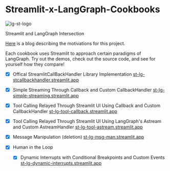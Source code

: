 # Streamlit-x-LangGraph-Cookbooks
![lg-st-logo](https://github.com/user-attachments/assets/8c367b54-b00c-4813-a801-f8d003e75738)

Streamlit and LangGraph Intersection

[Here](https://medium.com/@shiv248/langgraph-with-streamlit-intersection-0687995d1287) is a blog describing the motivations for this project.

Each cookbook uses Streamlit to approach certain paradigms of LangGraph. Try out the demos, check out the source code, and see for yourself how they compare!

- [x] Offical StreamlitCallBackHandler Library Implementation
      [st-lg-stcallbackhandler.streamlit.app](https://st-lg-stcallbackhandler.streamlit.app/)

- [x] Simple Streaming Through Callback and Custom CallbackHandler
      [st-lg-simple-streaming.streamlit.app](https://st-lg-simple-streaming.streamlit.app/)
      
- [x] Tool Calling Relayed Through Streamlit UI Using Callback and Custom CallbackHandler
      [st-lg-tool-callback.streamlit.app](https://st-lg-tool-callback.streamlit.app/)
      
- [x] Tool Calling Relayed Through Streamlit UI Using LangGraph's Astream and Custom AstreamHandler
      [st-lg-tool-astream.streamlit.app](https://st-lg-tool-astream.streamlit.app/)
      
- [x] Message Manipulation (deletion)
      [st-lg-msg-man.streamlit.app](https://st-lg-msg-man.streamlit.app/)
      
- [x] Human in the Loop

  - [x] Dynamic Interrupts with Conditional Breakpoints and Custom Events
        [st-lg-dynamic-interrupts.streamlit.app](https://st-lg-dynamic-interrupts.streamlit.app/)
